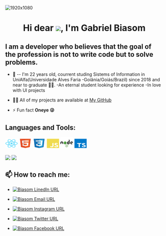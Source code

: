 ![1920x1080](https://user-images.githubusercontent.com/54422701/112040606-2cb3da80-8b24-11eb-97da-d770b78081b7.png)


<h1 align="center">Hi dear <img src="https://raw.githubusercontent.com/kaueMarques/kaueMarques/master/hi.gif" width="30px">, I'm Gabriel Biasom</h1>

## I am a developer  who believes that the goal of the profession is not to write code but to solve problems.

- 🔭
-- I'm 22 years old, courrent studing Sistems of Information in UniAlfa(Universidade Alves Faria -Goiânia/Goiás/Brazil) since 2018 and near to graduate 👨‍🎓.
-An eternal student looking for experience
-In love with UI projects


- 👨‍💻 All of my projects are available at [My GitHub](https://github.com/GabrielBiasom)

- ⚡ Fun fact **Oneye 😜**
## **Languages and Tools:**  
<div style="display: inline_block">
<img align="center" alt="Biasom-React" height="30" width="40" src="https://raw.githubusercontent.com/devicons/devicon/master/icons/react/react-original.svg">
  <img align="center" alt="Biasom-HTML" height="30" width="40" src="https://raw.githubusercontent.com/devicons/devicon/master/icons/html5/html5-original.svg">
  <img align="center" alt="Biasom-CSS" height="30" width="40" src="https://raw.githubusercontent.com/devicons/devicon/master/icons/css3/css3-original.svg">
   <img align="center" alt="Biasom-JS" height="30" width="40" src="https://raw.githubusercontent.com/devicons/devicon/master/icons/javascript/javascript-plain.svg">
   <img align="center" alt="Biasom-Node" height="40" width="40" src="https://raw.githubusercontent.com/devicons/devicon/master/icons/nodejs/nodejs-original-wordmark.svg">
   <img align="center" alt="Biasom-Ts" height="30" width="40" src="https://raw.githubusercontent.com/devicons/devicon/master/icons/typescript/typescript-plain.svg">
</div>
<br>
<div>
<img src="https://github-readme-stats-eight-theta.vercel.app/api?username=GabrielBiasom&show_icons=true&theme=dracula&include_all_commits=true&count_private=true">
<img src="https://github-readme-stats-eight-theta.vercel.app/api/top-langs/?username=GabrielBiasom&layout=compact&langs_count=8&theme=dracula">
</div>

 ## 📫 How to reach me:  
- <a href="https://www.linkedin.com/in/gabriel-biasom"><img alt="Biasom LinedIn URL" src="https://www.flaticon.com/svg/vstatic/svg/1383/1383262.svg?token=exp=1616442906~hmac=23673d34606441630ce6432db4e1717d" height="30" width="40"></a>
- <a href="mailto:gabrielbiasom@hotmail.com"><img alt="Biasom Email URL" src="https://www.flaticon.com/svg/vstatic/svg/324/324123.svg?token=exp=1616443142~hmac=9e7c2f9717b3299b28b3ef197f22c6be" height="30" width="40"></a>
- <a href="https://instagram.com/g_biasom"><img alt="Biasom Instagram URL" src="https://www.flaticon.com/svg/vstatic/svg/1383/1383263.svg?token=exp=1616442882~hmac=2417cd71b8f4edb3155812774f09671d" height="30" width="40"></a>
- <a href="https://twitter.com/g_biasom"><img alt="Biasom Twitter URL" src="https://www.flaticon.com/svg/vstatic/svg/1383/1383265.svg?token=exp=1616442853~hmac=388bf7e4a693385e027338810f095914" height="30" width="40"></a>

- <a href="https://pt-br.facebook.com/gabriel.biasom"><img alt="Biasom Facebook URL" src="https://www.flaticon.com/svg/vstatic/svg/1384/1384879.svg?token=exp=1616443842~hmac=87ce4784cfd2293b705b5a4b2e5455a7" height="30" width="40"></a>

<!--
**GabrielBiasom/GabrielBiasom** is a ✨ _special_ ✨ repository because its `README.md` (this file) appears on your GitHub profile.

Here are some ideas to get you started:

- 🔭 I’m currently working on ...
- 🌱 I’m currently learning ...
- 👯 I’m looking to collaborate on ...
- 🤔 I’m looking for help with ...
- 💬 Ask me about ...
- 📫 How to reach me: ...
- 😄 Pronouns: ...
- ⚡ Fun fact: ...
-->
